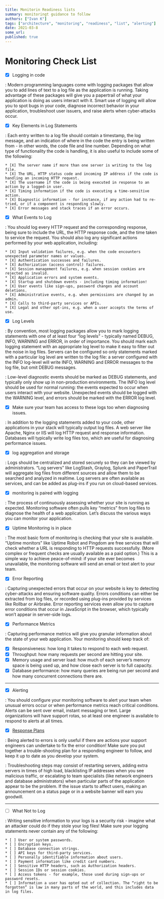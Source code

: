 ```yaml
---
title: Monitorin Readiness lists
summary: monitoringt guidance to follow
authors: ["Ivan K"]
tags: ["architecture", "monitoring", "readiness", "list", "alerting"]
date: 2021-03-8
some_url:
published: true
---
```


# Monitoring Check List


- [X] Logging in code

: Modern programming languages come with logging packages that allow you to add lines of text to a log file as the application is running. Taking advantage of these packages will give you a papertrail of what your application is doing as users interact with it. Smart use of logging will allow you to spot bugs in your code, diagnose incorrect behavior in your application, troubleshoot user issuers, and raise alerts when cyber-attacks occur.

- [X] Key Elements in Log Statements

: Each entry written to a log file should contain a timestamp, the log message, and an indication of where in the code the entry is being written from - in other words, the code file and line number. Depending on what type of functionality the code is handling, it is also useful to include some of the following:

    * [X] The server name if more than one server is writing to the log file.
    * [X] The URL, HTTP status code and incoming IP address if the code is handling an incoming HTTP request.
    * [X] The username if the code is being executed in response to an action by a logged-in user.
    * [X] Timing information if the code is executing a time-sensitive action.
    * [X] Diagnostic information - for instance, if any action had to re-tried, or if a component is responding slowly.
    * [X] Error messages and stack traces if an error occurs.

- [X] What Events to Log

: You should log every HTTP request and the corresponding response, being sure to include the URL, the HTTP response code, and the time taken to service the request. You should also log any significant actions performed by your web application, including:

    * [X] Input validation failures, e.g. when the code encounters unexpected parameter names or values.
    * [X] Authentication successes and failures.
    * [X] Authorization (access control) failures.
    * [X] Session management failures, e.g. when session cookies are rejected as invalid.
    * [X] Application errors and system events.
    * [X] Startup and shutdown events - including timing information!
    * [X] User events like sign-ups, password changes and account deletions.
    * [X] Administrative events, e.g. when permissions are changed by an admin.
    * [X] Calls to third-party services or APIs.
    * [X] Legal and other opt-ins, e.g. when a user accepts the terms of use.

- [X] Log Levels

: By convention, most logging packages allow you to mark logging statements with one of at least four “log levels” - typically named DEBUG, INFO, WARNING and ERROR, in order of importance. You should mark each logging statement with an appropriate log level to make it easy to filter out the noise in log files. Servers can be configured so only statements marked with a particular log level are written to the log file: a server configured with the INFO log-level will write INFO, WARNING and ERROR messages to the log file, but omit DEBUG messages.

: Low-level diagnostic events should be marked as DEBUG statements, and typically only show up in non-production environments. The INFO log level should be used for normal running: the events expected to occur when users interact with your website. Unexpected events should be logged with the WARNING level, and errors should be marked with the ERROR log level.

- [X] Make sure your team has access to these logs too when diagnosing issues.

: In addition to the logging statements added to your code, other applications in your stack will typically output log files. A web server like Apache, Nginx or IIS will log HTTP request and response information. Databases will typically write log files too, which are useful for diagnosing performance issues.

- [X] log aggregation and storage

: Logs should be centralized and stored securely so they can be viewed by administrators. “Log servers” like LogStash, Graylog, Splunk and PaperTrail will aggregate log files from different sources and allow them to be searched and analyzed in realtime. Log servers are often available as services, and can be added as plug-ins if you run on cloud-based services.

- [X] monitoring is paired with logging

: The process of continuously assessing whether your site is running as expected. Monitoring software often pulls key “metrics” from log files to diagnose the health of a web application. Let’s discuss the various ways you can monitor your application.

- [X] Uptime Monitoring is in place

: The most basic form of monitoring is checking that your site is available. “Uptime monitors” like Uptime Robot and Pingdom are free services that will check whether a URL is responding to HTTP requests successfully. (More complex or frequent checks are usually available as a paid option.) This is a simple way to achieve peace-of-mind: if your site ever becomes unavailable, the monitoring software will send an email or text alert to your team.

- [X] Error Reporting

: Capturing unexpected errors that occur on your website is key to detecting cyber-attacks and ensuring software quality. Errors conditions can either be extracted from log files, or recorded using plug-ins provided by services like Rollbar or Airbrake. Error reporting services even allow you to capture error conditions that occur in JavaScript in the browser, which typically won’t appear in server-side logs.

- [X] Performance Metrics

: Capturing performance metrics will give you granular information about the state of your web application. Your monitoring should keep track of:

- [X] Responsiveness: how long it takes to respond to each web request.
- [X] Throughput: how many requests per second are hitting your site.
- [X] Memory usage and server load: how much of each server’s memory space is being used up, and how close each server is to full capacity.
- [X] Database performance: how many queries are being run per second and how many concurrent connections there are.

---

- [X] Alerting

: You should configure your monitoring software to alert your team when unusual errors occur or when performance metrics reach critical conditions. Alerts can be sent over email, instant messaging or text. Large organizations will have support rotas, so at least one engineer is available to respond to alerts at all times.

- [X] [Response Plans](./incident-response-plan)

: Being alerted to errors is only useful if there are actions your support engineers can undertake to fix the error condition! Make sure you put together a trouble-shooting plan for a responding engineer to follow, and keep it up to date as you develop your system.

: Troubleshooting steps may consist of restarting servers, adding extra servers in times of high load, blacklisting IP addresses when you see malicious traffic, or escalating to team specialists (like network engineers and database administrators) when particular parts of the application appear to be the problem. If the issue starts to affect users, making an announcement on a status page or in a website banner will earn you goodwill.

---

- [ ] What Not to Log

: Writing sensitive information to your logs is a security risk - imagine what an attacker could do if they stole your log files! Make sure your logging statements never contain any of the following:

    * [ ] User or system passwords.
    * [ ] Encryption keys.
    * [ ] Database connection strings.
    * [ ] API keys for third-party services.
    * [ ] Personally identifiable information about users.
    * [ ] Payment information like credit card numbers.
    * [ ] Sensitive HTTP headers, such as Authorization headers.
    * [ ] Session IDs or session cookies.
    * [ ] Access tokens - for example, those used during sign-ups or password resets.
    * [ ] Information a user has opted out of collection. The “right to be forgotten” is law in many parts of the world, and this includes data in log files.
